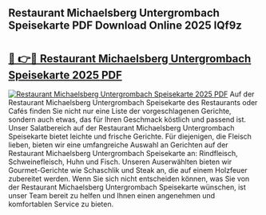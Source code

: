 ## Restaurant Michaelsberg Untergrombach Speisekarte PDF Download Online 2025 lQf9z

# <h2><a href="http://gc7lyro.nevu.top/?p=Restaurant+Michaelsberg+Untergrombach+Speisekarte">🔗 👉🔴 Restaurant Michaelsberg Untergrombach Speisekarte 2025 PDF</a></h2>

[![Restaurant Michaelsberg Untergrombach Speisekarte 2025 PDF](https://i.imgur.com/dBaPXMq.png)](http://gc7lyro.nevu.top/?p=Restaurant+Michaelsberg+Untergrombach+Speisekarte)
Auf der Restaurant Michaelsberg Untergrombach Speisekarte des Restaurants oder Cafés finden Sie nicht nur eine Liste der vorgeschlagenen Gerichte, sondern auch etwas, das für Ihren Geschmack köstlich und passend ist. Unser Salatbereich auf der Restaurant Michaelsberg Untergrombach Speisekarte bietet leichte und frische Gerichte. Für diejenigen, die Fleisch lieben, bieten wir eine umfangreiche Auswahl an Gerichten auf der Restaurant Michaelsberg Untergrombach Speisekarte an: Rindfleisch, Schweinefleisch, Huhn und Fisch. Unseren Auserwählten bieten wir Gourmet-Gerichte wie Schaschlik und Steak an, die auf einem Holzfeuer zubereitet werden. Wenn Sie sich nicht entscheiden können, was Sie von der Restaurant Michaelsberg Untergrombach Speisekarte wünschen, ist unser Team bereit zu helfen und Ihnen einen angenehmen und komfortablen Service zu bieten.
